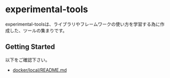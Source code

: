# experimental-tools

experimental-toolsは、ライブラリやフレームワークの使い方を学習する為に作成した、ツールの集まりです。

## Getting Started

以下をご確認下さい。

* [docker/local/README.md](docker/local/README.md)
